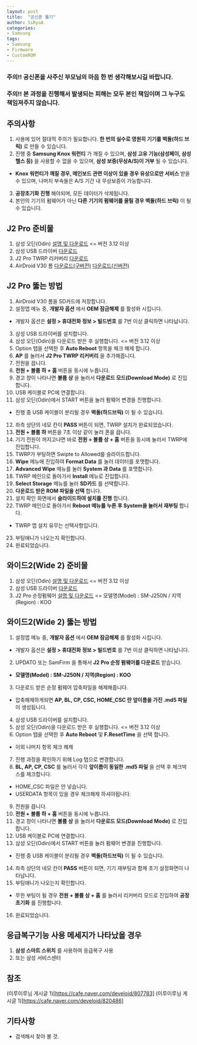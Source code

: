 ```yaml
---
layout: post
title:  "공신폰 뚫기"
author: SiRyuA
categories:
- Samsung
tags:
- Samsung
- Firmware
- CustomROM
---
```



### 주의!! 공신폰을 사주신 부모님의 마음 한 번 생각해보시길 바랍니다.

### 주의!! 본 과정을 진행해서 발생되는 피해는 모두 본인 책임이며 그 누구도 책임져주지 않습니다.

## 주의사항
1. 사용에 있어 절대적 주의가 필요합니다. **한 번의 실수로 영원히 기기를 벽돌(하드 브릭)** 로 만들 수 있습니다.
2. 진행 중 **Samsung Knox 워런티** 가 깨질 수 있으며, **삼성 고유 기능(삼성페이, 삼성헬스 등)** 을 사용할 수 없을 수 있으며, **삼성 보증(무상A/S)이 거부** 될 수 있습니다.
 * **Knox 워런티가 깨질 경우, 메인보드 관련 이상이 있을 경우 유상으로만 서비스** 받을 수 있으며, 나머지 부속들은 A/S 기간 내 무상보증이 가능합니다.
3. **공장초기화 진행** 해야되며, 모든 데이터가 삭제됩니다.
4. 본인의 기기의 펌웨어가 아닌 **다른 기기의 펌웨어를 올릴 경우 벽돌(하드 브릭)** 이 될 수 있습니다.


## J2 Pro 준비물
1. 삼성 오딘(Odin) [설명 및 다운로드](/samsung/samsung-odin.html) <= 버전 3.12 이상
2. 삼성 USB 드라이버 [다운로드](http://downloadcenter.samsung.com/content/SW/201705/20170525145021007/SAMSUNG_USB_Driver_for_Mobile_Phones.exe)
3. J2 Pro TWRP 리커버리 [다운로드](https://forum.xda-developers.com/galaxy-j2/development/recovery-twrp-3-2-x-galaxy-j2-pro-2018-t3796658)
4. AirDroid V30 롬 [다운로드(구버전)](https://cafe.naver.com/develoid/807783) [다운로드(신버전)](https://cafe.naver.com/develoid/820486)


## J2 Pro 뚫는 방법
1. AirDroid V30 롬을 SD카드에 저장합니다.
2. 설정앱 메뉴 중, **개발자 옵션** 에서 **OEM 잠금해제** 를 활성화 시킵니다.
 * 개발자 옵션은 **설정 > 휴대전화 정보 > 빌드번호** 를 7번 이상 클릭하면 나타납니다.
3. 삼성 USB 드라이버를 설치합니다.
4. 삼성 오딘(Odin)을 다운로드 받은 후 실행합니다. <= 버전 3.12 이상
5. Option 탭을 선택한 후 **Auto Reboot** 항목을 체크 해제 합니다.
6. **AP** 를 눌러서 **J2 Pro TWRP 리커버리** 을 추가해줍니다.
7. 전원을 끕니다.
8. **전원 + 볼륨 하 + 홈** 버튼을 동시에 누릅니다.
9. 경고 창이 나타나면 **볼륨 상** 을 눌러서 **다운로드 모드(Download Mode)** 로 진입합니다.
10. USB 케이블로 PC에 연결합니다.
11. 삼성 오딘(Odin)에서 START 버튼을 눌러 펌웨어 변경을 진행합니다.
 * 진행 중 USB 케이블이 분리될 경우 **벽돌(하드브릭)** 이 될 수 있습니다.
12. 좌측 상단의 네모 칸이 **PASS** 버튼이 되면, TWRP 설치가 완료되었습니다.
13. **전원 + 볼륨 하** 버튼을 7초 이상 같이 눌러 폰을 끕니다.
14. 기기 전원이 꺼지고나면 바로 **전원 + 볼륨 상 + 홈** 버튼을 동시에 눌러서 TWRP에 진입합니다.
15. TWRP가 부팅하면 Swipte to Allowed를 슬라이드합니다.
16. **Wipe** 메뉴에 진입하여 **Format Data** 를 눌러 데이터를 포맷합니다.
17. **Advanced Wipe** 메뉴를 눌러 **System 과 Data** 를 포맷합니다.
18. TWRP 메인으로 돌아가서 **Install** 메뉴로 진입합니다.
19. **Select Storage** 메뉴를 눌러 **SD카드** 를 선택합니다.
20. **다운로드 받은 ROM 파일을 선택** 합니다.
21. 설치 확인 화면에서 **슬라이드하여 설치를 진행** 합니다.
22. TWRP 메인으로 돌아가서 **Reboot 메뉴를 누른 후 System을 눌러서 재부팅** 합니다.
 * TWRP 앱 설치 유무는 선택사항입니다.
23. 부팅애니가 나오는지 확인합니다.
24. 완료되었습니다.


## 와이드2(Wide 2) 준비물
1. 삼성 오딘(Odin) [설명 및 다운로드](/samsung/samsung-odin.html) <= 버전 3.12 이상
2. 삼성 USB 드라이버 [다운로드](http://downloadcenter.samsung.com/content/SW/201705/20170525145021007/SAMSUNG_USB_Driver_for_Mobile_Phones.exe)
3. J2 Pro 순정펌웨어 [설명 및 다운로드](/samsung/samsung-stock-firmware.html) <= 모델명(Model) : SM-J250N / 지역(Region) : KOO


## 와이드2(Wide 2) 뚫는 방법
1. 설정앱 메뉴 중, **개발자 옵션** 에서 **OEM 잠금해제** 를 활성화 시킵니다.
 * 개발자 옵션은 **설정 > 휴대전화 정보 > 빌드번호** 를 7번 이상 클릭하면 나타납니다.
2. UPDATO 또는 SamFirm 을 통해서 **J2 Pro 순정 펌웨어를 다운로드** 받습니다.
 * **모델명(Model) : SM-J250N / 지역(Region) : KOO**
3. 다운로드 받은 순정 펌웨어 압축파일을 해제해줍니다.
 * 압축해제하게되면 **AP, BL, CP, CSC, HOME_CSC 란 앞이름을 가진 .md5 파일** 이 생성됩니다.
4. 삼성 USB 드라이버를 설치합니다.
5. 삼성 오딘(Odin)을 다운로드 받은 후 실행합니다. <= 버전 3.12 이상
6. Option 탭을 선택한 후 **Auto Reboot** 및 **F.ResetTime** 을 선택 합니다.
 * 이외 나머지 항목 체크 해제
7. 진행 과정을 확인하기 위해 Log 탭으로 변경합니다.
8. **BL, AP, CP, CSC** 를 눌러서 각각 **앞이름이 동일한 .md5 파일** 을 선택 후 체크박스를 체크합니다.
 * HOME_CSC 파일은 안 넣습니다.
 * USERDATA 항목이 있을 경우 체크해제 하셔야됩니다.
9. 전원을 끕니다.
10. **전원 + 볼륨 하 + 홈** 버튼을 동시에 누릅니다.
11. 경고 창이 나타나면 **볼륨 상** 을 눌러서 **다운로드 모드(Download Mode)** 로 진입합니다.
12. USB 케이블로 PC에 연결합니다.
13. 삼성 오딘(Odin)에서 START 버튼을 눌러 펌웨어 변경을 진행합니다.
 * 진행 중 USB 케이블이 분리될 경우 **벽돌(하드브릭)** 이 될 수 있습니다.
14. 좌측 상단의 네모 칸이 **PASS** 버튼이 되면, 기기 재부팅과 함께 초기 설정화면이 나타납니다.
15. 부팅애니가 나오는지 확인합니다.
 * 무한 부팅이 될 경우 **전원 + 볼륨 상 + 홈** 를 눌러서 리커버리 모드로 진입하여 **공장초기화** 를 진행합니다.
16. 완료되었습니다.


## 응급복구기능 사용 메세지가 나타났을 경우
1. **삼성 스마트 스위치** 를 사용하여 응급복구 사용
2. 또는 삼성 서비스센터


## 참조
(이루이루님 게시글 1)[https://cafe.naver.com/develoid/807783]
(이루이루님 게시글 1)[https://cafe.naver.com/develoid/820486]


## 기타사항
* 검색해서 찾아 볼 것.
